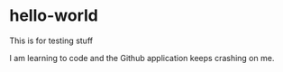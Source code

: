 # hello-world

This is for testing stuff

I am learning to code and the Github application keeps crashing on me.
